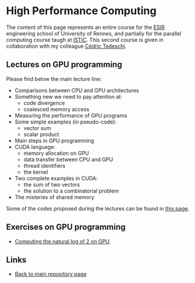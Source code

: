 
# High Performance Computing

The content of this page represents an entire course for the 
[ESIR](https://esir.univ-rennes.fr/en/welcome-eisr-graduate-school-excellence)
engineering school of University of Rennes, and partially for the parallel 
computing course taugh at [ISTIC](https://istic.univ-rennes.fr/).
This second course is given in collaboration with my colleague
[Cédric Tedeschi](http://people.irisa.fr/Cedric.Tedeschi/index.html).

## Lectures on GPU programming

Please find below the main lecture line:

* Comparisons between CPU and GPU architectures
* Something new we need to pay attention at:
  - code divergence
  - coalesced memory access
* Measuring the performance of GPU programs
* Some simple examples (in pseudo-code):
  - vector sum
  - scalar product
* Main steps in GPU programming
* CUDA language:
  - memory allocation on GPU
  - data transfer between CPU and GPU
  - thread identifiers
  - the kernel
* Two complete examples in CUDA:
  - the sum of two vectors
  - the solution to a combinatorial problem
* The misteries of shared memory

Some of the codes proposed during the lectures can be found
in [this page](./GPU/README.md).

## Exercises on GPU programming

- [Computing the natural log of 2 on GPU](./GPU/log2series.md).

## Links

* [Back to main repository page](README.md)

